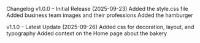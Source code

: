 Changelog
v1.0.0 – Initial Release (2025-09-23)
   Added the style.css file
   Added business team images and their professions
   Added the hamburger

    

    

v1.1.0 – Latest Update (2025-09-26)
    Added css for decoration, layout, and typography
    Added context on the Home page about the bakery

    